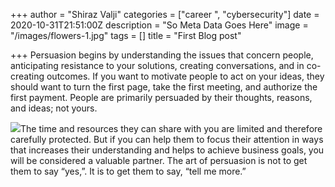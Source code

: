 +++
author = "Shiraz Valji"
categories = ["career ", "cybersecurity"]
date = 2020-10-31T21:51:00Z
description = "So Meta Data Goes Here"
image = "/images/flowers-1.jpg"
tags = []
title = "First Blog post"

+++
Persuasion begins by understanding the issues that concern people, anticipating resistance to your solutions, creating conversations, and in co-creating outcomes. If you want to motivate people to act on your ideas, they should want to turn the first page, take the first meeting, and authorize the first payment. People are primarily persuaded by their thoughts, reasons, and ideas; not yours.

![](/images/post/post-5.jpg)The time and resources they can share with you are limited and therefore carefully protected. But if you can help them to focus their attention in ways that increases their understanding and helps to achieve business goals, you will be considered a valuable partner. The art of persuasion is not to get them to say “yes,”. It is to get them to say, “tell me more.”